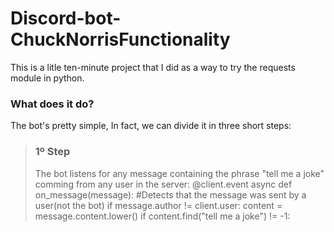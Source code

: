 # Discord-bot-ChuckNorrisFunctionality

This is a litle ten-minute project that I did as a way to try the requests module in python.

### What does it do?
The bot's pretty simple, In fact, we can divide it in three short steps:

> ### <strong>1º Step</strong>
> The bot listens for any message containing the phrase "tell me a joke" comming from any user in the server:
>               @client.event
>               async def on_message(message):
>                   #Detects that the message was sent by a user(not the bot)
>                   if message.author != client.user:
>                       content = message.content.lower()
>                       if content.find("tell me a joke") != -1:
>